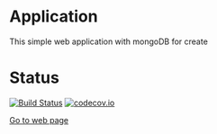 # Application
This simple web application with mongoDB for create
# Status
[![Build Status](https://travis-ci.org/AlexKbit/com-events.svg?branch=master)](https://travis-ci.org/AlexKbit/com-events)
[![codecov.io](https://codecov.io/github/AlexKbit/com-events/coverage.svg?branch=master)](https://codecov.io/gh/AlexKbit/com-events?branch=master)

[Go to web page](https://alex-com-events.herokuapp.com)